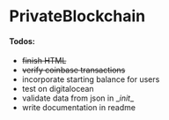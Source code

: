 # PrivateBlockchain

#### Todos:
* ~~finish HTML~~
* ~~verify coinbase transactions~~
* incorporate starting balance for users
* test on digitalocean
* validate data from json in \__init__
* write documentation in readme
